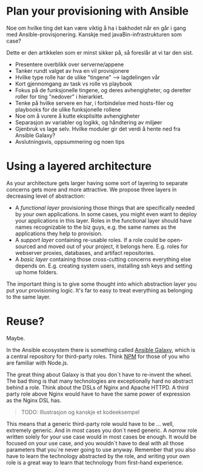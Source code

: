# Plan your provisioning with Ansible

Noe om hvilke ting det kan være viktig å ha i bakhodet når en går i gang med Ansible-provisjonering.
Kanskje med javaBin-infrastrukturen som case?

Dette er den artikkelen som er minst sikker på, så foreslår at vi tar den sist.

- Presentere overblikk over serverne/appene
- Tanker rundt valget av hva en vil provisjonere
- Hvilke type rolle har de ulike "tingene" --> lagdelingen vår
- Kort gjennomgang av task vs rolle vs playbook
- Fokus på de funksjonelle tingene, og deres avhengigheter, og deretter roller for ting "nedover" i hierarkiet.
- Tenke på hvilke servere en har, i forbindelse med hosts-filer og playbooks for de ulike funksjonelle rollene
- Noe om å vurere å kutte eksplisitte avhengigheter
- Separasjon av variabler og logikk, og håndtering av miljøer
- Gjenbruk vs lage selv. Hvilke moduler gir det verdi å hente ned fra Ansible Galaxy?
- Avslutningsvis, oppsummering og noen tips

Using a layered architecture
====================

As your architecture gets larger having some sort of layering to separate concerns gets more and more attractive. We propose three layers in decreasing level of abstraction:
- A *functional layer* provisioning those things that are specifically needed by _your_ own applications. In some cases, you might even want to deploy your applications in this layer. Roles in the functional layer should have names recognizable to the biz guys, e.g. the same names as the applications they help to provision.
- A *support layer* containing re-usable roles. If a role could be open-sourced and moved out of your project, it belongs here. E.g. roles for webserver proxies, databases, and artifact repositories.
- A *basic layer* containing those cross-cutting concerns everything else depends on. E.g. creating system users, installing ssh keys and setting up home folders.

The important thing is to give some thought into which abstraction layer you put your provisioning logic. It's far to easy to treat everything as belonging to the same layer.

Reuse?
======

Maybe.

In the Ansible ecosystem there is something called [Ansible Galaxy](https://galaxy.ansible.com), which is a central repository for third-party roles. Think [NPM](https://www.npmjs.com/) for those of you who are familiar with Node.js.

The great thing about Galaxy is that you don´t have to re-invent the wheel. The bad thing is that many technologies are exceptionally hard no abstract behind a role. Think about the DSLs of Nginx and Apache HTTPD. A third party role above Nginx would have to have the same power of expression as the Nginx DSL has.

> TODO: Illustrasjon og kanskje et kodeeksempel

This means that a generic third-party role would have to be ... well, extremely generic. And in most cases you don´t need generic. A _narrow_ role written solely for your use case would in most cases be enough. It would be focused on your use case, and you wouldn´t have to deal with all those parameters that you´re never going to use anyway. Remember that you also have to learn the technology abstracted by the role, and writing your own role is a great way to learn that technology from first-hand experience.
